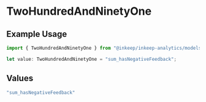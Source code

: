 # TwoHundredAndNinetyOne

## Example Usage

```typescript
import { TwoHundredAndNinetyOne } from "@inkeep/inkeep-analytics/models/operations";

let value: TwoHundredAndNinetyOne = "sum_hasNegativeFeedback";
```

## Values

```typescript
"sum_hasNegativeFeedback"
```